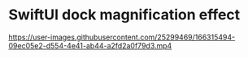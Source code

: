 # SwiftUI dock magnification effect

https://user-images.githubusercontent.com/25299469/166315494-09ec05e2-d554-4e41-ab44-a2fd2a0f79d3.mp4
